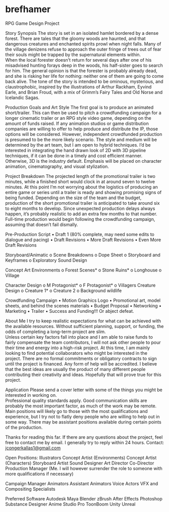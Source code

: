 # brefhamer
RPG Game Design Project

Story Synopsis
The story is set in an isolated hamlet bordered by a dense forest.  There are tales that the gloomy woods are haunted, and that dangerous creatures and enchanted spirits prowl when night falls.   Many of the village denizens refuse to approach the outer fringe of trees out of fear their souls might be trapped by the supernatural elements within.  
When the local forester doesn’t return for several days after one of his misadvised hunting forays deep in the woods, his half-sister goes to search for him.  The general opinion is that the forester is probably already dead, and she is risking her life for nothing: neither one of them are going to come back alive.
The tone of the story is intended to be ominous, mysterious, and claustrophobic, inspired by the illustrations of Arthur Rackham, Eyvind Earle, and Brian Froud, with a mix of Grimm’s Fairy Tales and Old Norse and Icelandic Sagas.  

Production Goals and Art Style
The first goal is to produce an animated short/trailer.  This can then be used to pitch a crowdfunding campaign for a longer cinematic trailer or an RPG style video game, depending on the amount of funds raised. 
If any animation studios or game distribution companies are willing to offer to help produce and distribute the IP, those options will be considered.  However, independent crowdfunded production is presumed to be the more likely scenario.
The style and medium will be determined by the art team, but I am open to hybrid techniques.  I’d be interested in integrating the hand drawn look of 2D with 3D pipeline techniques, if it can be done in a timely and cost efficient manner.  Otherwise, 3D is the industry default.
Emphasis will be placed on character animation, cinematography, and visual stylization.

Project Breakdown
The projected length of the promotional trailer is two minutes, while a finished short would clock in at around seven to twelve minutes.  At this point I’m not worrying about the logistics of producing an entire game or series until a trailer is ready and showing promising signs of being funded.
Depending on the size of the team and the budget, production of the short promotional trailer is anticipated to take around six to eight months to develop.  Since unexpected production delays always happen, it’s probably realistic to add an extra few months to that number.
Full-time production would begin following the crowdfunding campaign, assuming that doesn’t fail dismally.

Pre-Production
Script 
•	Draft 1 (80% complete, may need some edits to dialogue and pacing)
•	Draft Revisions
•	More Draft Revisions
•	Even More Draft Revisions

Storyboard/Animatic
o	Scene Breakdowns
o	Dope Sheet
o	Storyboard and Keyframes
o	Exploratory Sound Design

Concept Art 
Environments
o	Forest Scenes*
o	Stone Ruins*
o	Longhouse
o	Village

Character Design
o	M Protagonist*
o	F Protagonist*
o	Villagers
Creature Design
o	Creature 1*
o	Creature 2
o	Background wildlife

Crowdfunding Campaign
•	Motion Graphics Logo
•	Promotional art, model sheets, and behind the scenes materials
•	Budget Proposal
•	Networking
•	Marketing
•	Trailer
•	Success and Funding!!!  Or abject defeat.

About Me
I try to keep realistic expectations for what can be achieved with the available resources.  Without sufficient planning, support, or funding, the odds of completing a long-term project are slim.  
Unless certain key factors fall into place and I am able to raise funds to fairly compensate the team contributors, I will not ask other people to pour their time and energy into a high-risk project. 
At this time, I am mainly looking to find potential collaborators who might be interested in the project.  There are no formal commitments or obligatory contracts to sign until the project is financed.  Any form of help will be accredited.
I believe that the best ideas are usually the product of many different people contributing their creativity and ideas.  Hopefully that will prove true for this project.  

Application
Please send a cover letter with some of the things you might be interested in working on.  
Professional quality standards apply.  Good communication skills are probably the most important factor, as much of the work may be remote. 
Main positions will likely go to those with the most qualifications and experience, but I try not to flatly deny people who are willing to help out in some way.  There may be assistant positions available during certain points of the production.

Thanks for reading this far.  If there are any questions about the project, feel free to contact me by email.  I generally try to reply within 24 hours.
Contact: jcongerkallas1@gmail.com

Open Positions:
Illustrators
Concept Artist (Environments)
Concept Artist (Characters)
Storyboard Artist
Sound Designer
Art Director
Co-Director
Production Manager (Me. I will however surrender the role to someone with more qualifications if necessary)

Campaign Manager
Animators
Assistant Animators
Voice Actors
VFX and Compositing Specialists

Preferred Software
Autodesk Maya
Blender
zBrush
After Effects
Photoshop
Substance Designer
Anime Studio Pro
ToonBoom
Unity
Unreal
